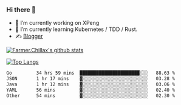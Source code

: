 ### Hi there 👋

- 🔭 I’m currently working on XPeng
- 🌱 I’m currently learning Kubernetes / TDD / Rust.
- ✍️ [Blogger](https://blog.farmer233.top)
<!-- - 🤔 [My Gitee](https://gitee.com/Farmer-chong) -->


[![Farmer.Chillax's github stats](https://github-readme-stats.vercel.app/api?username=FarmerChillax)](https://github.com/anuraghazra/github-readme-stats)

[![Top Langs](https://github-readme-stats.vercel.app/api/top-langs/?username=FarmerChillax&layout=compact&hide=html,css,javascript)](https://github.com/anuraghazra/github-readme-stats)


<a href="https://wakatime.com/@Farmer"> </a>
          <!--START_SECTION:waka-->

```txt
Go         34 hrs 59 mins  ██████████████████████░░░   88.63 %
JSON       1 hr 17 mins    ▓░░░░░░░░░░░░░░░░░░░░░░░░   03.28 %
Java       1 hr 12 mins    ▓░░░░░░░░░░░░░░░░░░░░░░░░   03.06 %
YAML       56 mins         ▓░░░░░░░░░░░░░░░░░░░░░░░░   02.40 %
Other      54 mins         ▓░░░░░░░░░░░░░░░░░░░░░░░░   02.30 %
```

<!--END_SECTION:waka-->



<!--
**Farmer-chong/Farmer-chong** is a ✨ _special_ ✨ repository because its `README.md` (this file) appears on your GitHub profile.

Here are some ideas to get you started:

- 🔭 I’m currently working on ...
- 🌱 I’m currently learning ...
- 👯 I’m looking to collaborate on ...
- 🤔 I’m looking for help with ...
- 💬 Ask me about ...
- 📫 How to reach me: ...
- 😄 Pronouns: ...
- ⚡ Fun fact: ...
-->

